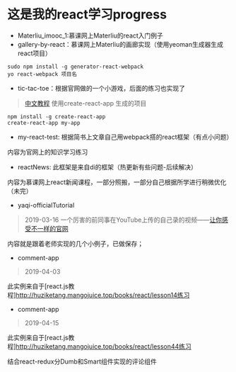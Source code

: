 # 这是我的react学习progress

* Materliu_imooc_1:慕课网上Materliu的react入门例子
* gallery-by-react：慕课网上Materliu的画廊实现（使用yeoman生成器生成react项目）

```
sudo npm install -g generator-react-webpack
yo react-webpack 项目名
```
* tic-tac-toe：根据官网做的一个小游戏，后面的练习也实现了
> [中文教程](http://www.css88.com/react/tutorial/tutorial.html)
  使用create-react-app 生成的项目

  ```
  npm install -g create-react-app
  create-react-app my-app
  ```
* my-react-test: 根据简书上文章自己用webpack搭的react框架（有点小问题）

内容为官网上的知识学习练习

* reactNews: 此框架是来自di的框架（热更新有些问题-后续解决）

内容为慕课网上react新闻课程，一部分照搬，一部分自己根据所学进行稍微优化（未完）

* yaqi-officialTutorial
> 2019-03-16
一个厉害的前同事在YouTube上传的自己录的视频——[让你感受不一样的官网](https://www.youtube.com/channel/UCjkEwdL2bqD8mHNkN0aXL1w)

内容就是跟着老师实现的几个小例子，已做保存；

* comment-app
> 2019-04-03

此实例来自于[react.js教程]http://huziketang.mangojuice.top/books/react/lesson14练习

* comment-app
> 2019-04-15

此实例来自于[react.js教程]http://huziketang.mangojuice.top/books/react/lesson44练习

结合react-redux分Dumb和Smart组件实现的评论组件
